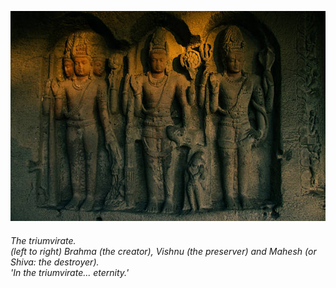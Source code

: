 <html><body><p align="center"> <img width="600" src="task.jpeg" alt="triumvirate"> </p></body></html>

###### *The triumvirate.*<br>*(left to right) Brahma (the creator), Vishnu (the preserver) and Mahesh (or Shiva: the destroyer).*<br>*'In the triumvirate... eternity.'*
